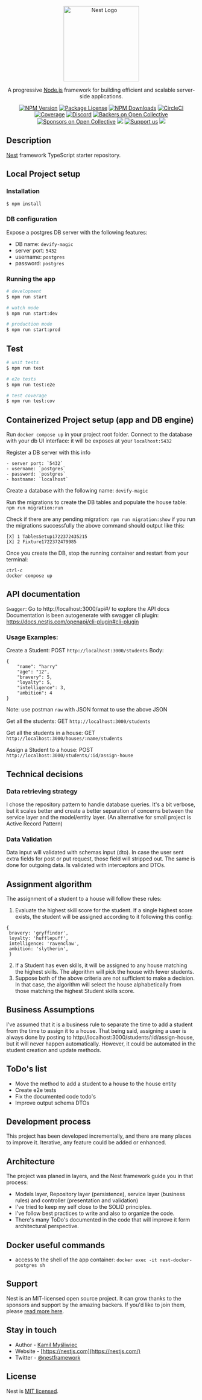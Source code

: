 <p align="center">
  <a href="http://nestjs.com/" target="blank"><img src="https://nestjs.com/img/logo-small.svg" width="200" alt="Nest Logo" /></a>
</p>

[circleci-image]: https://img.shields.io/circleci/build/github/nestjs/nest/master?token=abc123def456
[circleci-url]: https://circleci.com/gh/nestjs/nest

  <p align="center">A progressive <a href="http://nodejs.org" target="_blank">Node.js</a> framework for building efficient and scalable server-side applications.</p>
    <p align="center">
<a href="https://www.npmjs.com/~nestjscore" target="_blank"><img src="https://img.shields.io/npm/v/@nestjs/core.svg" alt="NPM Version" /></a>
<a href="https://www.npmjs.com/~nestjscore" target="_blank"><img src="https://img.shields.io/npm/l/@nestjs/core.svg" alt="Package License" /></a>
<a href="https://www.npmjs.com/~nestjscore" target="_blank"><img src="https://img.shields.io/npm/dm/@nestjs/common.svg" alt="NPM Downloads" /></a>
<a href="https://circleci.com/gh/nestjs/nest" target="_blank"><img src="https://img.shields.io/circleci/build/github/nestjs/nest/master" alt="CircleCI" /></a>
<a href="https://coveralls.io/github/nestjs/nest?branch=master" target="_blank"><img src="https://coveralls.io/repos/github/nestjs/nest/badge.svg?branch=master#9" alt="Coverage" /></a>
<a href="https://discord.gg/G7Qnnhy" target="_blank"><img src="https://img.shields.io/badge/discord-online-brightgreen.svg" alt="Discord"/></a>
<a href="https://opencollective.com/nest#backer" target="_blank"><img src="https://opencollective.com/nest/backers/badge.svg" alt="Backers on Open Collective" /></a>
<a href="https://opencollective.com/nest#sponsor" target="_blank"><img src="https://opencollective.com/nest/sponsors/badge.svg" alt="Sponsors on Open Collective" /></a>
  <a href="https://paypal.me/kamilmysliwiec" target="_blank"><img src="https://img.shields.io/badge/Donate-PayPal-ff3f59.svg"/></a>
    <a href="https://opencollective.com/nest#sponsor"  target="_blank"><img src="https://img.shields.io/badge/Support%20us-Open%20Collective-41B883.svg" alt="Support us"></a>
  <a href="https://twitter.com/nestframework" target="_blank"><img src="https://img.shields.io/twitter/follow/nestframework.svg?style=social&label=Follow"></a>
</p>
  <!--[![Backers on Open Collective](https://opencollective.com/nest/backers/badge.svg)](https://opencollective.com/nest#backer)
  [![Sponsors on Open Collective](https://opencollective.com/nest/sponsors/badge.svg)](https://opencollective.com/nest#sponsor)-->

## Description

[Nest](https://github.com/nestjs/nest) framework TypeScript starter repository.

## Local Project setup

### Installation

```bash
$ npm install
```

### DB configuration

Expose a postgres DB server with the following features:

- DB name: `devify-magic`
- server port: `5432`
- username: `postgres`
- password: `postgres`

### Running the app

```bash
# development
$ npm run start

# watch mode
$ npm run start:dev

# production mode
$ npm run start:prod
```

## Test

```bash
# unit tests
$ npm run test

# e2e tests
$ npm run test:e2e

# test coverage
$ npm run test:cov
```

## Containerized Project setup (app and DB engine)

Run `docker compose up` in your project root folder.
Connect to the database with your db UI interface: it will be exposes at your `localhost:5432`

Register a DB server with this info

```
- server port: `5432`
- username: `postgres`
- password: `postgres`
- hostname: `localhost`
```

Create a database with the following name: `devify-magic`

Run the migrations to create the DB tables and populate the house table: `npm run migration:run`

Check if there are any pending migration: `npm run migration:show`
if you run the migrations successfully the above command should output like this:

```
[X] 1 TablesSetup1722372435215
[X] 2 Fixture1722372479985
```

Once you create the DB, stop the running container and restart from your terminal:

```
ctrl-c
docker compose up
```

## API documentation

`Swagger`: Go to http://localhost:3000/api#/ to explore the API docs
Documentation is been autogenerate with swagger cli plugin: https://docs.nestjs.com/openapi/cli-plugin#cli-plugin

### Usage Examples:

Create a Student: POST `http://localhost:3000/students`
Body:

```
{
    "name": "harry"
    "age": "12",
    "bravery": 5,
    "loyalty": 5,
    "intelligence": 3,
    "ambition": 4
}
```

Note: use postman `raw` with JSON format to use the above JSON

Get all the students: GET `http://localhost:3000/students`

Get all the students in a house: GET `http://localhost:3000/houses/:name/students`

Assign a Student to a house: POST `http://localhost:3000/students/:id/assign-house`

## Technical decisions

### Data retrieving strategy

I chose the repository pattern to handle database queries. It's a bit verbose, but it scales better and create a better separation of concerns between the service layer and the model/entity layer. (An alternative for small project is Active Record Pattern)

### Data Validation

Data input will validated with schemas input (dto). In case the user sent extra fields for post or put request, those field will
stripped out.
The same is done for outgoing data. Is validated with interceptors and DTOs.

## Assignment algorithm

The assignment of a student to a house will follow these rules:

1. Evaluate the highest skill score for the student. If a single highest score exists, the student will be assigned according to it following this config:

```
{
 bravery: 'gryffindor',
 loyalty: 'hufflepuff',
 intelligence: 'ravenclaw',
 ambition: 'slytherin',
 }
```

2. If a Student has even skills, it will be assigned to any house matching the highest skills. The algorithm will pick the house with fewer students.
3. Suppose both of the above criteria are not sufficient to make a decision. In that case, the algorithm will select the house alphabetically from those matching the highest Student skills score.

## Business Assumptions

I've assumed that it is a business rule to separate the time to add a student from the time to assign it to a house. That being said, assigning a user is always done by posting to http://localhost:3000/students/:id/assign-house, but it will never happen automatically. However, it could be automated in the student creation and update methods.

## ToDo's list

- Move the method to add a student to a house to the house entity
- Create e2e tests
- Fix the documented code todo's
- Improve output schema DTOs

## Development process

This project has been developed incrementally, and there are many places to improve it.
Iterative, any feature could be added or enhanced.

## Architecture

The project was planed in layers, and the Nest framework guide you in that process:

- Models layer, Repository layer (persistence), service layer (business rules) and controller (presentation and validation)
- I've tried to keep my self close to the SOLID principles.
- I've follow best practices to write and also to organize the code.
- There's many ToDo's documented in the code that will improve it form architectural perspective.

## Docker useful commands

- access to the shell of the app container: `docker exec -it nest-docker-postgres sh`

## Support

Nest is an MIT-licensed open source project. It can grow thanks to the sponsors and support by the amazing backers. If you'd like to join them, please [read more here](https://docs.nestjs.com/support).

## Stay in touch

- Author - [Kamil Myśliwiec](https://kamilmysliwiec.com)
- Website - [https://nestjs.com](https://nestjs.com/)
- Twitter - [@nestframework](https://twitter.com/nestframework)

## License

Nest is [MIT licensed](LICENSE).
